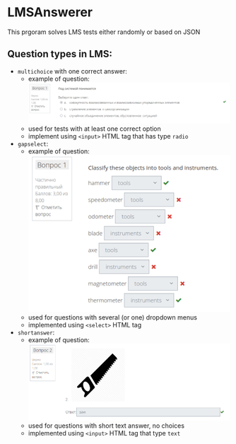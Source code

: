 # LMSAnswerer
This prgoram solves LMS tests either randomly or based on JSON 

## Question types in LMS:
* `multichoice` with one correct answer:
	- example of question:
		![multichoice example](images/multichoice1.png)
	- used for tests with at least one correct option
	- implement using `<input>` HTML tag that has type `radio`
* `gapselect`:
	- example of question:
		![gapselect example](images/gapselect1.png)
	- used for questions with several (or one) dropdown menus
	- implemented using `<select>` HTML tag
* `shortanswer`:
	- example of question:
		![shortanswer example](images/shortanswer1.png)
	- used for questions with short text answer, no choices
	- implemented using `<input>` HTML tag that type `text`